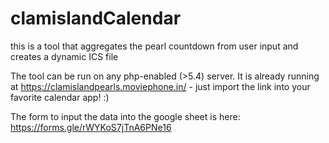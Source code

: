 # clamislandCalendar
this is a tool that aggregates the pearl countdown from user input and creates a dynamic ICS file

The tool can be run on any php-enabled (>5.4) server.
It is already running at https://clamislandpearls.moviephone.in/ - just import the link into your favorite calendar app! :)

The form to input the data into the google sheet is here: https://forms.gle/rWYKoS7jTnA6PNe16
